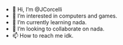 - 👋 Hi, I’m @JCorcelli
- 👀 I’m interested in computers and games.
- 🌱 I’m currently learning nada.
- 💞️ I’m looking to collaborate on nada.
- 📫 How to reach me idk.

<!---
JCorcelli/JCorcelli is a ✨ special ✨ repository because its `README.md` (this file) appears on your GitHub profile.
You can click the Preview link to take a look at your changes.
--->
